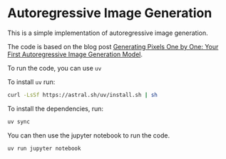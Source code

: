 # Autoregressive Image Generation

This is a simple implementation of autoregressive image generation.

The code is based on the blog post [Generating Pixels One by One: Your First Autoregressive Image Generation Model](https://tunahansalih.github.io/blog/autoregressive-vision-generation-part-1/).

To run the code, you can use `uv`

To install `uv` run:

```bash
curl -LsSf https://astral.sh/uv/install.sh | sh
```

To install the dependencies, run:

```bash
uv sync
```

You can then use the jupyter notebook to run the code.

```bash
uv run jupyter notebook
```
